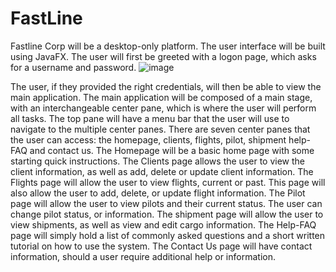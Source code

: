 # FastLine
Fastline Corp will be a desktop-only platform. The user interface will be built using JavaFX. The user will first be greeted with a logon page, which asks for a username and password. 
![image](https://github.com/theemking/FastLine/assets/61077487/80106afb-a212-4016-89bc-00f9f6ad14c8)

The user, if they provided the right credentials, will then be able to view the main application. The main application will be composed of a main stage, with an interchangeable center pane, which is where the user will perform all tasks. The top pane will have a menu bar that the user will use to navigate to the multiple center panes. There are seven center panes that the user can access: the homepage, clients, flights, pilot, shipment help-FAQ and contact us. The Homepage will be a basic home page with some starting quick instructions. The Clients page allows the user to view the client information, as well as add, delete or update client information. The Flights page will allow the user to view flights, current or past. This page will also allow the user to add, delete, or update flight information. The Pilot page will allow the user to view pilots and their current status. The user can change pilot status, or information. The shipment page will allow the user to view shipments, as well as view and edit cargo information. The Help-FAQ page will simply hold a list of commonly asked questions and a short written tutorial on how to use the system. The Contact Us page will have contact information, should a user require additional help or information.
